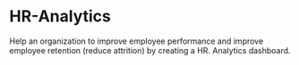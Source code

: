 # HR-Analytics
Help an organization to improve employee performance and improve employee retention (reduce attrition) by creating a HR. Analytics dashboard. 

